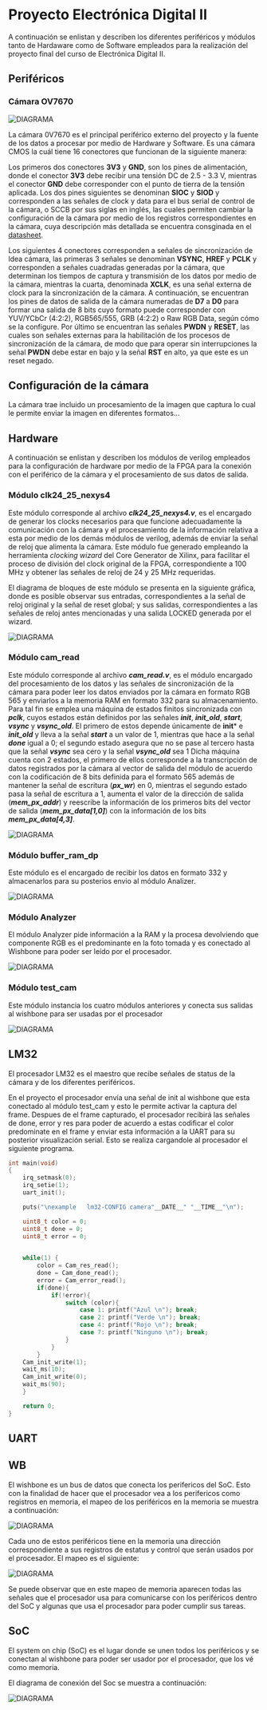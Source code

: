 # Proyecto Electrónica Digital II

A continuación se enlistan y describen los diferentes periféricos y módulos tanto de Hardaware como de Software empleados para la realización del proyecto final del curso de Electrónica Digital II.

## Periféricos

### Cámara OV7670

![DIAGRAMA](./figs/camara-ov7670.jpg)


La cámara 0V7670 es el principal periférico externo del proyecto y la fuente de los datos a procesar por medio de Hardware y Software. Es una cámara CMOS la cuál tiene 16 conectores que funcionan de la siguiente manera:

Los primeros dos conectores **3V3** y **GND**, son los pines de alimentación, donde el conector **3V3** debe recibir una tensión DC de 2.5 - 3.3 V, mientras el conector **GND** debe corresponder con el punto de tierra de la tensión aplicada. Los dos pines siguientes se denominan **SIOC** y **SIOD** y corresponden a las señales de clock y data para el bus serial de control de la cámara, o SCCB por sus siglas en inglés, las cuales permiten cambiar la configuración de la cámara por medio de los registros correspondientes en la cámara, cuya descripción más detallada se encuentra consginada en el [datasheet](https://github.com/unal-edigital2-2019-2/work03-lm32-grupo-1/blob/master/docs/datasheet/OV7670_2006.pdf).

Los siguientes 4 conectores corresponden a señales de sincronización de ldea cámara, las primeras 3 señales se denominan **VSYNC**, **HREF** y **PCLK** y corresponden a señales cuadradas generadas por la cámara, que determinan los tiempos de captura y transmisión de los datos por medio de la cámara, mientras la cuarta, denominada **XCLK**, es una señal externa de clock para la sincronización de la cámara. A continuación, se encuentran los pines de datos de salida de la cámara numeradas de **D7** a **D0** para formar una salida de 8 bits cuyo formato puede corresponder con YUV/YCbCr (4:2:2), RGB565/555, GRB (4:2:2) o Raw RGB Data, según cómo se la configure. Por último se encuentran las señales **PWDN** y **RESET**, las cuales son señales externas para la habilitación de los procesos de sincronización de la cámara, de modo que para operar sin interrupciones la señal **PWDN** debe estar en bajo y la señal **RST** en alto, ya que este es un reset negado.


## Configuración de la cámara
La cámara trae incluido un procesamiento de la imagen que captura lo cual le permite enviar la imagen en diferentes formatos...

## Hardware

A continuación se enlistan y describen los módulos de verilog empleados para la configuración de hardware por medio de la FPGA para la conexión con el periférico de la cámara y el procesamiento de sus datos de salida.

### Módulo clk24_25_nexys4
Este módulo corresponde al archivo ***clk24_25_nexys4.v***, es el encargado de generar los clocks necesarios para que funcione adecuadamente la comunicación con la cámara y el procesamiento de la información relativa a esta por medio de los demás módulos de verilog, además de enviar la señal de reloj que alimenta la cámara. Este módulo fue generado empleando la herramienta *clocking wizard* del Core Generator de Xilinx, para facilitar el proceso de división del clock original de la FPGA, correspondiente a 100 MHz y obtener las señales de reloj de 24 y 25 MHz requeridas.

El diagrama de bloques de este módulo se presenta en la siguiente gráfica, donde es posible observar sus entradas, correspondientes a la señal de reloj original y la señal de reset global; y sus salidas, correspondientes a las señales de reloj antes mencionadas y una salida LOCKED generada por el wizard.

![DIAGRAMA](./figs/clk24_Block.jpeg)


### Módulo cam_read

Este módulo corresponde al archivo ***cam_read.v***, es el módulo encargado del procesamiento de los datos y las señales de sincronización de la cámara para poder leer los datos enviados por la cámara en formato RGB 565 y enviarlos a la memoria RAM en formato 332 para su almacenamiento. Para tal fin se emplea una máquina de estados finitos sincronizada con ***pclk***, cuyos estados están definidos por las señales ***init***, ***init_old***, ***start***, ***vsync*** y ***vsync_old***. El primero de estos depende únicamente de **init*** e ***init_old*** y lleva a la señal ***start*** a un valor de 1, mientras que hace a la señal ***done*** igual a 0; el segundo estado asegura que no se pase al tercero hasta que la señal ***vsync*** sea cero y la señal ***vsync_old*** sea 1
Dicha máquina cuenta con 2 estados, el primero de ellos corresponde a la transcripción de datos registrados por la cámara al vector de salida del módulo de acuerdo con la codificación de 8 bits definida para el formato 565 además de mantener la señal de escritura (***px_wr***) en 0, mientras el segundo estado pasa la señal de escritura a 1, aumenta el valor de la dirección de salida (***mem_px_addr***) y reescribe la información de los primeros bits del vector de salida (***mem_px_data[1,0]***) con la información de los bits ***mem_px_data[4,3]***.

![DIAGRAMA](./figs/read_Block.jpeg)

### Módulo buffer_ram_dp
Este módulo es el encargado de recibir los datos en formato 332 y almacenarlos para su posterios envio al módulo Analizer.

![DIAGRAMA](./figs/Buffer_Block.jpeg)


### Módulo Analyzer
El módulo Analyzer pide información a la RAM y la procesa devolviendo que componente RGB es el predominante en la foto tomada y es conectado al Wishbone para poder ser leído por el procesador.  

![DIAGRAMA](./figs/Analyzer_Block.jpeg)

### Módulo test_cam
Este módulo instancia los cuatro módulos anteriores y conecta sus salidas al wishbone para ser usadas por el procesador

![DIAGRAMA](./figs/Test_Block.jpeg)


## LM32
El procesador LM32 es el maestro que recibe señales de status de la cámara y de los diferentes periféricos.

En el proyecto el procesador envía una señal de init al wishbone que esta conectado al módulo test_cam y esto le permite activar la captura del frame. Despues de el frame capturado, el procesador recibirá las señales de done, error y res para poder de acuerdo a estas codificar el color predominate en el frame y enviar esta información a la UART para su posterior visualización serial. Esto se realiza cargandole al procesador el siguiente programa.

```c
int main(void)
{
	irq_setmask(0);
	irq_setie(1);
	uart_init();

	puts("\nexample   lm32-CONFIG camera"__DATE__" "__TIME__"\n");

	uint8_t color = 0;
	uint8_t done = 0;
	uint8_t error = 0;

	
	while(1) {
		color = Cam_res_read(); 
		done = Cam_done_read();
		error = Cam_error_read();
		if(done){
			if(!error){
				switch (color){
	 				case 1: printf("Azul \n"); break;
	 				case 2: printf("Verde \n"); break;
	 				case 4: printf("Rojo \n"); break;
	 				case 7: printf("Ninguno \n"); break;
				}
			}
		}
	Cam_init_write(1);
	wait_ms(10);
	Cam_init_write(0);
	wait_ms(90);
	}

	return 0;
}

```

## UART

## WB

El wishbone es un bus de datos que conecta los perifericos del SoC. Esto con la finalidad de hacer que el procesador vea a los perifericos como registros en memoria, el mapeo de los periféricos en la memoria se muestra a continuación:

![DIAGRAMA](./figs/WB_MemMap.jpeg)

Cada uno de estos periféricos tiene en la memoria una dirección correspondiente a sus registros de estatus y control que serán usados por el procesador. El mapeo es el siguiente:

![DIAGRAMA](./figs/WB_MemMap1.jpeg)

Se puede observar que en este mapeo de memoria aparecen todas las señales que el procesador usa para comunicarse con los periféricos dentro del SoC y algunas que usa el procesador para poder cumplir sus tareas.
## SoC

El system on chip (SoC) es el lugar donde se unen todos los periféricos y se conectan al wishbone para poder ser usador por el procesador, que los vé como memoria.

El diagrama de conexión del Soc se muestra a continuación:

![DIAGRAMA](./figs/SoC_Block.jpeg)
